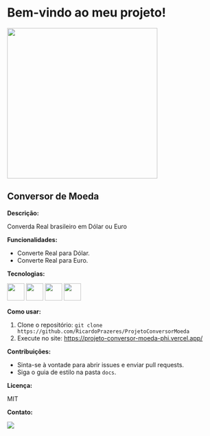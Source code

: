 #  Bem-vindo ao meu projeto!

<div>
<img src="https://github.com/RicardoPrazeres/ProjetoConversorMoeda/assets/43041945/5759be48-2abe-487f-809e-5aebbe2e50d4"width="350" /
</div>



##  Conversor de Moeda

**Descrição:**

Converda Real brasileiro em Dólar ou Euro

**Funcionalidades:**

* Converte Real para Dólar.
* Converte Real para Euro.

**Tecnologias:**

<img src="https://cdn.jsdelivr.net/gh/devicons/devicon@latest/icons/javascript/javascript-original.svg" width="40" height="40"/> <img src="https://cdn.jsdelivr.net/gh/devicons/devicon@latest/icons/html5/html5-original.svg" width="40" height="40" /> <img src="https://cdn.jsdelivr.net/gh/devicons/devicon@latest/icons/css3/css3-original.svg" width="40" height="40"/> <img src="https://cdn.jsdelivr.net/gh/devicons/devicon@latest/icons/figma/figma-original.svg" width="40" height="40"/>              
                  

**Como usar:**

1. Clone o repositório: `git clone https://github.com/RicardoPrazeres/ProjetoConversorMoeda`
3. Execute no site: https://projeto-conversor-moeda-phi.vercel.app/

**Contribuições:**

* Sinta-se à vontade para abrir issues e enviar pull requests.
* Siga o guia de estilo na pasta `docs`.

**Licença:**

MIT


**Contato:**

<a href = "mailto:ricardoara.prazeres@gmail.com"><img loading="lazy" src="https://img.shields.io/badge/Gmail-D14836?style=for-the-badge&logo=gmail&logoColor=white" target="_blank"></a>

